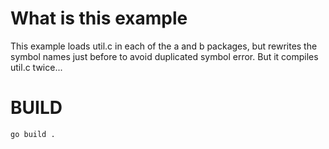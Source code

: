 # What is this example

This example loads util.c in each of the a and b packages,
but rewrites the symbol names just before to avoid duplicated symbol error.
But it compiles util.c twice...

# BUILD

```console
go build .
```
